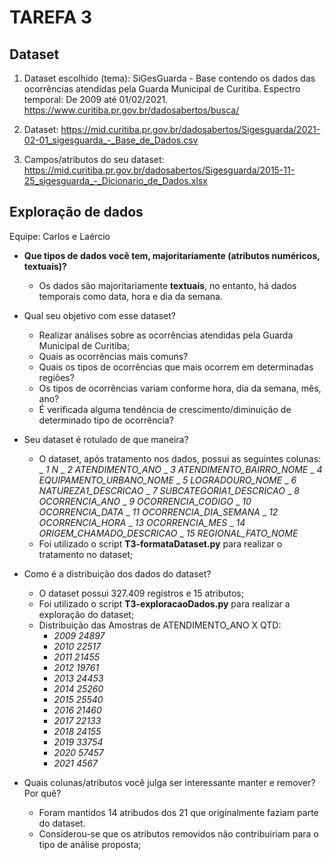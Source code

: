 # TAREFA 3

## Dataset

1. Dataset escolhido (tema):
SiGesGuarda - Base contendo os dados das ocorrências atendidas pela Guarda Municipal de Curitiba. 
Espectro temporal: De 2009 até 01/02/2021.
https://www.curitiba.pr.gov.br/dadosabertos/busca/

2. Dataset: 
https://mid.curitiba.pr.gov.br/dadosabertos/Sigesguarda/2021-02-01_sigesguarda_-_Base_de_Dados.csv


3. Campos/atributos do seu dataset:
https://mid.curitiba.pr.gov.br/dadosabertos/Sigesguarda/2015-11-25_sigesguarda_-_Dicionario_de_Dados.xlsx



## Exploração de dados

Equipe: Carlos e Laércio

- **Que tipos de dados você tem, majoritariamente (atributos numéricos, textuais)?**

    - Os dados são majoritariamente **textuais**, no entanto, há dados temporais como data, hora e dia da semana.

- Qual seu objetivo com esse dataset?

    - Realizar análises sobre as ocorrências atendidas pela Guarda Municipal de Curitiba;
    - Quais as ocorrências mais comuns?
    - Quais os tipos de ocorrências que mais ocorrem em determinadas regiões?
    - Os tipos de ocorrências variam conforme hora, dia da semana, mês, ano?
    - É verificada alguma tendência de crescimento/diminuição de determinado tipo de ocorrência?

- Seu dataset é rotulado de que maneira?

    - O dataset, após tratamento nos dados, possui as seguintes colunas:
        _ *1 N*
        _ *2 ATENDIMENTO_ANO*
        _ *3 ATENDIMENTO_BAIRRO_NOME*
        _ *4 EQUIPAMENTO_URBANO_NOME*
        _ *5 LOGRADOURO_NOME*
        _ *6 NATUREZA1_DESCRICAO*
        _ *7 SUBCATEGORIA1_DESCRICAO*
        _ *8 OCORRENCIA_ANO*
        _ *9 OCORRENCIA_CODIGO*
        _ *10 OCORRENCIA_DATA*
        _ *11 OCORRENCIA_DIA_SEMANA*
        _ *12 OCORRENCIA_HORA*
        _ *13 OCORRENCIA_MES*
        _ *14 ORIGEM_CHAMADO_DESCRICAO*
        _ *15 REGIONAL_FATO_NOME*
    - Foi utilizado o script **T3-formataDataset.py** para realizar o tratamento no dataset;

- Como é a distribuição dos dados do dataset?
    - O dataset possui 327.409 registros e 15 atributos;
    - Foi utilizado o script **T3-exploracaoDados.py** para realizar a exploração do dataset;
    - Distribuição das Amostras de ATENDIMENTO_ANO X QTD:
        - *2009             24897*
        - *2010             22517*
        - *2011             21455*
        - *2012             19761*
        - *2013             24453*
        - *2014             25260*
        - *2015             25540*
        - *2016             21460*
        - *2017             22133*
        - *2018             24155*
        - *2019             33754*
        - *2020             57457*
        - *2021              4567*


- Quais colunas/atributos você julga ser interessante manter e remover? Por quê?

    - Foram mantidos 14 atribudos dos 21 que originalmente faziam parte do dataset.
    - Considerou-se que os atributos removidos não contribuiriam para o tipo de análise proposta;


